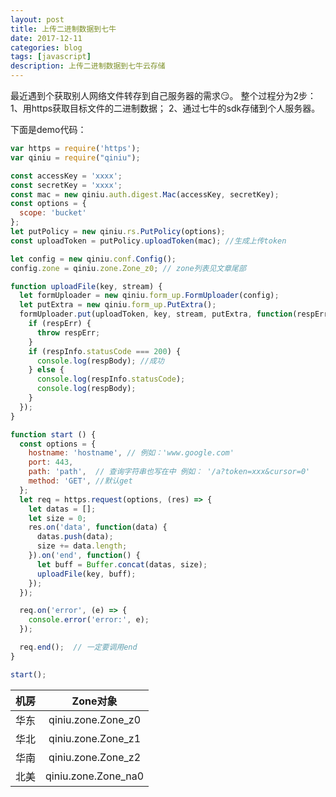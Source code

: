 ```yaml
---
layout: post
title: 上传二进制数据到七牛
date: 2017-12-11
categories: blog
tags: [javascript]
description: 上传二进制数据到七牛云存储
---
```


最近遇到个获取别人网络文件转存到自己服务器的需求:smirk:。
整个过程分为2步：
1、用https获取目标文件的二进制数据；
2、通过七牛的sdk存储到个人服务器。

下面是demo代码：
```javascript
var https = require('https');
var qiniu = require("qiniu");

const accessKey = 'xxxx';
const secretKey = 'xxxx';
const mac = new qiniu.auth.digest.Mac(accessKey, secretKey);
const options = {
  scope: 'bucket'
};
let putPolicy = new qiniu.rs.PutPolicy(options);
const uploadToken = putPolicy.uploadToken(mac); //生成上传token

let config = new qiniu.conf.Config();
config.zone = qiniu.zone.Zone_z0; // zone列表见文章尾部

function uploadFile(key, stream) {
  let formUploader = new qiniu.form_up.FormUploader(config);
  let putExtra = new qiniu.form_up.PutExtra();
  formUploader.put(uploadToken, key, stream, putExtra, function(respErr, respBody, respInfo) {
    if (respErr) {
      throw respErr;
    }
    if (respInfo.statusCode === 200) {
      console.log(respBody); //成功
    } else {
      console.log(respInfo.statusCode);
      console.log(respBody);
    }
  });
}

function start () {
  const options = {
    hostname: 'hostname', // 例如：'www.google.com'
    port: 443,
    path: 'path',  // 查询字符串也写在中 例如： '/a?token=xxx&cursor=0'
    method: 'GET', //默认get
  };
  let req = https.request(options, (res) => {
    let datas = [];
    let size = 0;
    res.on('data', function(data) {
      datas.push(data);
      size += data.length;
    }).on('end', function() {
      let buff = Buffer.concat(datas, size);
      uploadFile(key, buff);
    });
  });

  req.on('error', (e) => {
    console.error('error:', e);
  });

  req.end();  // 一定要调用end
}

start();

```
| 机房 | Zone对象             |
| ---- |:--------------------:|
| 华东 | qiniu.zone.Zone_z0   |
| 华北 | qiniu.zone.Zone_z1   |
| 华南 | qiniu.zone.Zone_z2   |
| 北美 | qiniu.zone.Zone_na0  |